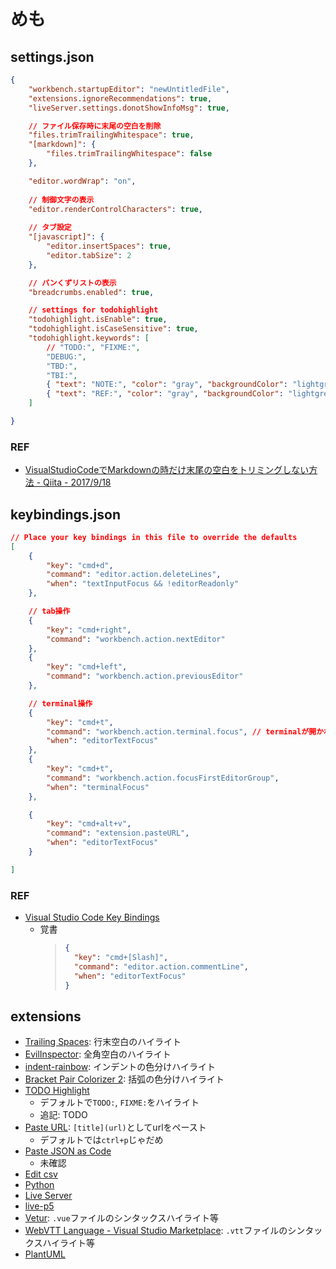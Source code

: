 # めも

## settings.json

```json
{
    "workbench.startupEditor": "newUntitledFile",
    "extensions.ignoreRecommendations": true,
    "liveServer.settings.donotShowInfoMsg": true,

    // ファイル保存時に末尾の空白を削除
    "files.trimTrailingWhitespace": true,
    "[markdown]": {
        "files.trimTrailingWhitespace": false
    },

    "editor.wordWrap": "on",
  	
    // 制御文字の表示
    "editor.renderControlCharacters": true,
  
  	// タブ設定
    "[javascript]": {
        "editor.insertSpaces": true,
        "editor.tabSize": 2
    },

    // パンくずリストの表示
    "breadcrumbs.enabled": true,

    // settings for todohighlight
    "todohighlight.isEnable": true,
    "todohighlight.isCaseSensitive": true,
    "todohighlight.keywords": [
        // "TODO:", "FIXME:",
        "DEBUG:",
        "TBD:",
        "TBI:",
        { "text": "NOTE:", "color": "gray", "backgroundColor": "lightgreen", "overviewRulerColor": "grey" },
        { "text": "REF:", "color": "gray", "backgroundColor": "lightgreen", "overviewRulerColor": "grey" },
    ]

}
```

### REF
- [VisualStudioCodeでMarkdownの時だけ末尾の空白をトリミングしない方法 - Qiita - 2017/9/18](https://qiita.com/otera@github/items/d715f760aab2f6e88e67)

## keybindings.json

```json
// Place your key bindings in this file to override the defaults
[
    {
        "key": "cmd+d",
        "command": "editor.action.deleteLines",
        "when": "textInputFocus && !editorReadonly"
    },

    // tab操作
    {
        "key": "cmd+right",
        "command": "workbench.action.nextEditor"
    },
    {
        "key": "cmd+left",
        "command": "workbench.action.previousEditor"
    },

    // terminal操作
    {
        "key": "cmd+t",
        "command": "workbench.action.terminal.focus", // terminalが開かれていない場合は開く
        "when": "editorTextFocus"
    },
    {
        "key": "cmd+t",
        "command": "workbench.action.focusFirstEditorGroup",
        "when": "terminalFocus"
    },

    {
        "key": "cmd+alt+v",
        "command": "extension.pasteURL",
        "when": "editorTextFocus"
    }

]
```

### REF
- [Visual Studio Code Key Bindings](https://code.visualstudio.com/docs/getstarted/keybindings)
  - 覚書
    > ```json
    > {
    >   "key": "cmd+[Slash]",
    >   "command": "editor.action.commentLine",
    >   "when": "editorTextFocus"
    > }
    > ```

## extensions
- [Trailing Spaces](https://marketplace.visualstudio.com/items?itemName=shardulm94.trailing-spaces): 行末空白のハイライト
- [EvilInspector](https://marketplace.visualstudio.com/items?itemName=saikou9901.evilinspector): 全角空白のハイライト
- [indent-rainbow](https://marketplace.visualstudio.com/items?itemName=oderwat.indent-rainbow): インデントの色分けハイライト
- [Bracket Pair Colorizer 2](https://marketplace.visualstudio.com/items?itemName=CoenraadS.bracket-pair-colorizer-2): 括弧の色分けハイライト
- [TODO Highlight](https://marketplace.visualstudio.com/items?itemName=wayou.vscode-todo-highlight)
  - デフォルトで`TODO:`, `FIXME:`をハイライト
  - 追記: TODO
- [Paste URL](https://marketplace.visualstudio.com/items?itemName=kukushi.pasteurl): `[title](url)`としてurlをペースト
  - デフォルトでは`ctrl+p`じゃだめ
- [Paste JSON as Code](https://marketplace.visualstudio.com/items?itemName=quicktype.quicktype)
  - 未確認
- [Edit csv](https://marketplace.visualstudio.com/items?itemName=janisdd.vscode-edit-csv)
- [Python](https://marketplace.visualstudio.com/items?itemName=ms-python.python)
- [Live Server](https://marketplace.visualstudio.com/items?itemName=ritwickdey.LiveServer)
- [live-p5](https://marketplace.visualstudio.com/items?itemName=filipesabella.live-p5)
- [Vetur](https://marketplace.visualstudio.com/items?itemName=octref.vetur): `.vue`ファイルのシンタックスハイライト等
- [WebVTT Language - Visual Studio Marketplace](https://marketplace.visualstudio.com/items?itemName=spaceribs.webvtt-language): `.vtt`ファイルのシンタックスハイライト等
- [PlantUML](https://marketplace.visualstudio.com/items?itemName=jebbs.plantuml)
